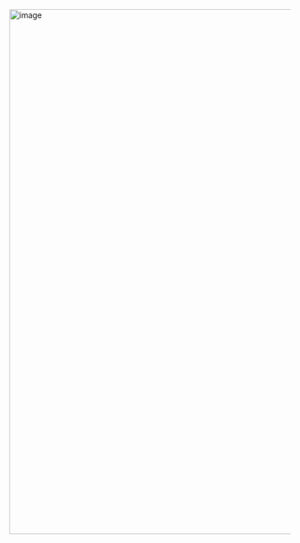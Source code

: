<img width="939" alt="image" src="https://user-images.githubusercontent.com/65156388/114269033-7c106b00-9a3f-11eb-994f-fdfb2725b83f.PNG">
